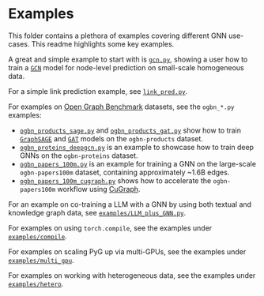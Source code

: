# Examples

This folder contains a plethora of examples covering different GNN use-cases.
This readme highlights some key examples.

A great and simple example to start with is [`gcn.py`](./gcn.py), showing a user how to train a [`GCN`](https://pytorch-geometric.readthedocs.io/en/latest/generated/torch_geometric.nn.models.GCN.html) model for node-level prediction on small-scale homogeneous data.

For a simple link prediction example, see [`link_pred.py`](./link_pred.py).

For examples on [Open Graph Benchmark](https://ogb.stanford.edu/) datasets, see the `ogbn_*.py` examples:

- [`ogbn_products_sage.py`](./ogbn_products_sage.py) and [`ogbn_products_gat.py`](./ogbn_products_gat.py) show how to train [`GraphSAGE`](https://pytorch-geometric.readthedocs.io/en/latest/generated/torch_geometric.nn.models.GraphSAGE.html) and [`GAT`](https://pytorch-geometric.readthedocs.io/en/latest/generated/torch_geometric.nn.models.GAT.html) models on the `ogbn-products` dataset.
- [`ogbn_proteins_deepgcn.py`](./ogbn_proteins_deepgcn.py) is an example to showcase how to train deep GNNs on the `ogbn-proteins` dataset.
- [`ogbn_papers_100m.py`](./ogbn_papers_100m.py) is an example for training a GNN on the large-scale `ogbn-papers100m` dataset, containing approximately ~1.6B edges.
- [`ogbn_papers_100m_cugraph.py`](./ogbn_papers_100m_cugraph.py) shows how to accelerate the `ogbn-papers100m` workflow using [CuGraph](https://github.com/rapidsai/cugraph).

For an example on co-training a LLM with a GNN by using both textual and knowledge graph data, see [`examples/LLM_plus_GNN.py`](./LLM_plus_GNN.py).

For examples on using `torch.compile`, see the examples under [`examples/compile`](./compile).

For examples on scaling PyG up via multi-GPUs, see the examples under [`examples/multi_gpu`](./multi_gpu).

For examples on working with heterogeneous data, see the examples under [`examples/hetero`](./hetero).
